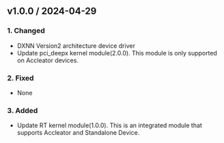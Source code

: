 ## v1.0.0 / 2024-04-29
### 1. Changed
- DXNN Version2 architecture device driver
- Update pci_deepx kernel module(2.0.0).
  This module is only supported on Accleator devices.
### 2. Fixed
- None
### 3. Added
- Update RT kernel module(1.0.0).
  This is an integrated module that supports Accleator and Standalone Device.